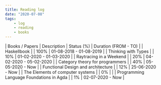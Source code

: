 ```yaml
---
title: Reading log
date: "2020-07-08"
tags:
    - log
    - reading
    - books
---
```


| Books / Papers                           | Description | Status (%) | Duration (FROM - TO)    |
| Haskellbook                              |             | 100%       | 01-08-2018 - 01-08-2019 |
| Thinking with Types                      |             | 10%        | 01-02-2020 - 01-03-2020 |
| Raytracing in a Weekend                  |             | 20%        | 04-02-2020 - 05-02-2020 |
| Category theory for programmers          |             | 40%        | 05-05-2020 - Now        |
| Functional Design and architecture       |             | 12%        | 25-06-2020 - Now        |
| The Elements of computer systems         |             | 0%         |                         |
| Programming Language Foundations in Agda |             | 1%         | 02-07-2020 - Now        |

